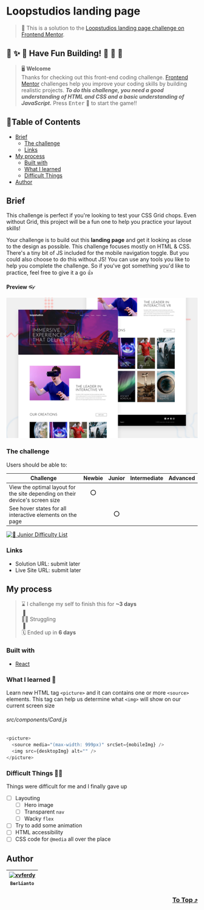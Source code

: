 # Loopstudios landing page

> 🔖 This is a solution to the [Loopstudios landing page challenge on Frontend Mentor](https://www.frontendmentor.io/challenges/loopstudios-landing-page-N88J5Onjw).

## 🌈 ✨ 🎉 Have Fun Building! 🚀 🎊 🎈
> 🖥️ **Welcome** <br>
> Thanks for checking out this front-end coding challenge.
[Frontend Mentor](https://www.frontendmentor.io) challenges help you improve your coding skills by building realistic projects.
***To do this challenge, you need a good understanding of HTML and CSS and a basic understanding of JavaScript.*** Press <kbd>Enter</kbd> 🚀 to start the game!!

## 📍Table of Contents
- [Brief](#brief)
	- [The challenge](#the-challenge)
	- [Links](#links)
- [My process](#my-process)
	- [Built with](#built-with)
	- [What I learned](#what-i-learned-)
	- [Difficult Things](#difficult-things-)
- [Author](#author)

## Brief
This challenge is perfect if you're looking to test your CSS Grid chops. Even without Grid, this project will be a fun one to help you practice your layout skills!

Your challenge is to build out this **landing page** and get it looking as close to the design as possible. This challenge focuses mostly on HTML & CSS. There's a tiny bit of JS included for the mobile navigation toggle. But you could also choose to do this without JS! You can use any tools you like to help you complete the challenge. So if you've got something you'd like to practice, feel free to give it a go 👍

**Preview** :eyeglasses:

![Design preview for the Loopstudios landing page coding challenge](./src/assets/design/desktop-preview.jpg)

### The challenge 
Users should be able to:
  
| Challenge | Newbie | Junior | Intermediate | Advanced |
| --- | :---: | :---: | :---: | :---: |
| View the optimal layout for the site depending on their device's screen size | ⭕ |  |  |  |
| See hover states for all interactive elements on the page |  | ⭕ |  |  |

[![🐬 Junior Difficulty List](https://img.shields.io/badge/Difficulty-Junior-3F54A3?style=for-the-badge&logo=frontendmentor "Junior Difficulty")](https://www.frontendmentor.io/challenges?difficulties=2)

### Links
- Solution URL: submit later
- Live Site URL: submit later

## My process
> ⌛ I challenge my self to finish this for **~3 days** <br>
> ▐ <br>
> 🧑‍💻 Struggling <br>
> ▐ <br>
> 🗓️ Ended up in **6 days**

### Built with
- [React](https://reactjs.org/ "React js")

### What I learned 🥳
Learn new HTML tag `<picture>` and it can contains one or more `<source>` elements. This tag can help us determine what `<img>` will show on our current screen size

###### src/components/Card.js
```javascript
<picture>
  <source media="(max-width: 999px)" srcSet={mobileImg} />
  <img src={desktopImg} alt="" />
</picture>
```

### Difficult Things 😵‍💫
Things were difficult for me and I finally gave up
- [ ] Layouting
	- [ ] Hero image
	- [ ] Transparent `nav`
	- [ ] Wacky `flex`
- [ ] Try to add some animation
- [ ] HTML accessibility
- [ ] CSS code for `@media` all over the place

## Author
| [<img src="https://avatars.githubusercontent.com/u/47988956?v=4" alt="xvferdy" width="100px"/><br><sub><samp>Berlianto</samp></sub>](https://github.com/xvferdy)  |
|:---:|

<h3 align="right">
      <a href="#loopstudios-landing-page">To Top ⤴️</a>
</h3>
